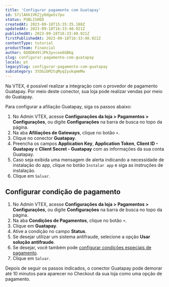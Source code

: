 ```yaml
---
title: 'Configurar pagamento com Guatapay'
id: 57ilA6k1VKZjy0dgwSs7pu
status: PUBLISHED
createdAt: 2023-09-18T15:35:35.188Z
updatedAt: 2023-09-18T16:33:40.921Z
publishedAt: 2023-09-18T16:33:40.921Z
firstPublishedAt: 2023-09-18T16:33:40.921Z
contentType: tutorial
productTeam: Financial
author: 6DODK49lJPk3yvcoe6GB6g
slug: configurar-pagamento-com-guatapay
locale: pt
legacySlug: configurar-pagamento-com-guatapay
subcategory: 3tDGibM2tqMyqIyukqmmMw
---
```


Na VTEX, é possível realizar a integração com o provedor de pagamento Guatapay. Por meio deste conector, sua loja pode realizar vendas por meio do Guatapay.

Para configurar a afiliação Guatapay, siga os passos abaixo:

1. No Admin VTEX, acesse __Configurações da loja > Pagamentos > Configurações__, ou digite __Configurações__ na barra de busca no topo da página.
2. Na aba __Afiliações de Gateways__, clique no botão `+`.
3. Clique no conector __Guatapay__.
4. Preencha os campos __Application Key__, __Application Token__, __Client ID - Guatapay__ e __Client Secret - Guatapay__ com as informações da sua conta Guatapay.
5. Caso seja exibida uma mensagem de alerta indicando a necessidade de instalação do app, clique no botão `Instalar app` e siga as instruções de instalação.
6. Clique em `Salvar`.

## Configurar condição de pagamento

1. No Admin VTEX, acesse __Configurações da loja > Pagamentos > Configurações__, ou digite __Configurações__ na barra de busca no topo da página.
2. Na aba __Condições de Pagamentos__, clique no botão `+`.
3. Clique em __Guatapay__.
4. Ative a condição no campo __Status__.
5. Se desejar utilizar um sistema antifraude, selecione a opção __Usar solução antifraude__.
6. Se desejar, você também pode [configurar condições especiais de pagamento](https://help.vtex.com/pt/tutorial/condiciones-especiales--tutorials_456).
7. Clique em `Salvar`.

Depois de seguir os passos indicados, o conector Guatapay pode demorar até 10 minutos para aparecer no Checkout da sua loja como uma opção de pagamento. 
